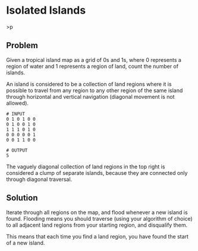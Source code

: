 # Isolated Islands

\>p

## Problem

Given a tropical island map as a grid of 0s and 1s, where 0 represents a region of water and 1 represents a region of land, count the number of islands.

An island is considered to be a collection of land regions where it is possible to travel from any region to any other region of the same island through horizontal and vertical navigation (diagonal movement is not allowed).

```
# INPUT
0 1 0 1 0 0
0 1 0 0 1 0
1 1 1 0 1 0
0 0 0 0 0 1
0 0 1 1 0 0

# OUTPUT
5
```

The vaguely diagonal collection of land regions in the top right is considered a clump of separate islands, because they are connected only through diagonal traversal.

## Solution

Iterate through all regions on the map, and flood whenever a new island is found. Flooding means you should traverse (using your algorithm of choice) to all adjacent land regions from your starting region, and disqualify them.

This means that each time you find a land region, you have found the start of a new island.

